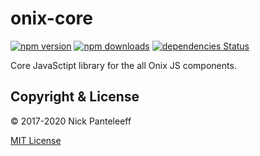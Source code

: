 # onix-core

[![npm version][npm-badge]][npm] [![npm downloads][npd-badge]][npm] [![dependencies Status][dps-badge]][dps]

Core JavaSctipt library for the all Onix JS components.

## Copyright & License

© 2017-2020 Nick Panteleeff

[MIT License](/LICENSE)

[npm-badge]: https://img.shields.io/npm/v/onix-core?style=flat
[npd-badge]: https://img.shields.io/npm/dm/onix-core.svg?style=flat-square
[dps-badge]: https://david-dm.org/DrNixx/onix-core/status.svg
[dps]: https://david-dm.org/DrNixx/onix-core
[npm]: https://www.npmjs.com/package/onix-core
